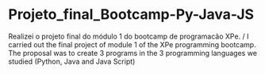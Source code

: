 # Projeto_final_Bootcamp-Py-Java-JS
Realizei o projeto final do módulo 1 do bootcamp de programacão XPe. /  I carried out the final project of module 1 of the XPe programming bootcamp. The proposal was to create 3 programs in the 3 programming languages ​​we studied (Python, Java and Java Script) 
